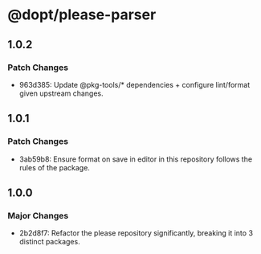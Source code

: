 # @dopt/please-parser

## 1.0.2

### Patch Changes

- 963d385: Update @pkg-tools/\* dependencies + configure lint/format given upstream changes.

## 1.0.1

### Patch Changes

- 3ab59b8: Ensure format on save in editor in this repository follows the rules of the package.

## 1.0.0

### Major Changes

- 2b2d8f7: Refactor the please repository significantly, breaking it into 3 distinct packages.

